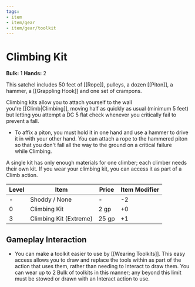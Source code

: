```yaml
---
tags:
- item
- item/gear
- item/gear/toolkit
---
```

# Climbing Kit

**Bulk:** 1
**Hands:** 2

This satchel includes 50 feet of [[Rope]], pulleys, a dozen [[Piton]], a hammer, a [[Grappling Hook]] and one set of crampons.

Climbing kits allow you to attach yourself to the wall you're [[Climb|Climbing]], moving half as quickly as usual (minimum 5 feet) but letting you attempt a DC 5 flat check whenever you critically fail to prevent a fall. 
- To affix a piton, you must hold it in one hand and use a hammer to drive it in with your other hand. You can attach a rope to the hammered piton so that you don't fall all the way to the ground on a critical failure while Climbing.

A single kit has only enough materials for one climber; each climber needs their own kit. If you wear your climbing kit, you can access it as part of a Climb action.  

| **Level** | **Item**               | **Price** | **Item Modifier** |
| --------- | ---------------------- | --------- | ----------------- |
| -         | Shoddy / None          | -         | -2                |
| 0         | Climbing Kit           | 2 gp      | +0                |
| 3         | Climbing Kit (Extreme) | 25 gp     | +1                |

## Gameplay Interaction

- You can make a toolkit easier to use by [[Wearing Toolkits]]. This easy access allows you to draw and replace the tools within as part of the action that uses them, rather than needing to Interact to draw them. You can wear up to 2 Bulk of toolkits in this manner; any beyond this limit must be stowed or drawn with an Interact action to use.